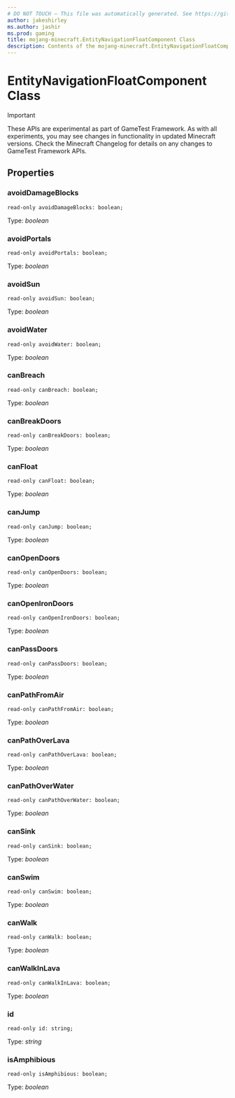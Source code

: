 ```yaml
---
# DO NOT TOUCH — This file was automatically generated. See https://github.com/Mojang/MinecraftScriptingApiDocsGenerator to modify descriptions, examples, etc.
author: jakeshirley
ms.author: jashir
ms.prod: gaming
title: mojang-minecraft.EntityNavigationFloatComponent Class
description: Contents of the mojang-minecraft.EntityNavigationFloatComponent class.
---
```

# EntityNavigationFloatComponent Class
>[!IMPORTANT]
>These APIs are experimental as part of GameTest Framework. As with all experiments, you may see changes in functionality in updated Minecraft versions. Check the Minecraft Changelog for details on any changes to GameTest Framework APIs.


## Properties
### **avoidDamageBlocks**
`read-only avoidDamageBlocks: boolean;`

Type: *boolean*


### **avoidPortals**
`read-only avoidPortals: boolean;`

Type: *boolean*


### **avoidSun**
`read-only avoidSun: boolean;`

Type: *boolean*


### **avoidWater**
`read-only avoidWater: boolean;`

Type: *boolean*


### **canBreach**
`read-only canBreach: boolean;`

Type: *boolean*


### **canBreakDoors**
`read-only canBreakDoors: boolean;`

Type: *boolean*


### **canFloat**
`read-only canFloat: boolean;`

Type: *boolean*


### **canJump**
`read-only canJump: boolean;`

Type: *boolean*


### **canOpenDoors**
`read-only canOpenDoors: boolean;`

Type: *boolean*


### **canOpenIronDoors**
`read-only canOpenIronDoors: boolean;`

Type: *boolean*


### **canPassDoors**
`read-only canPassDoors: boolean;`

Type: *boolean*


### **canPathFromAir**
`read-only canPathFromAir: boolean;`

Type: *boolean*


### **canPathOverLava**
`read-only canPathOverLava: boolean;`

Type: *boolean*


### **canPathOverWater**
`read-only canPathOverWater: boolean;`

Type: *boolean*


### **canSink**
`read-only canSink: boolean;`

Type: *boolean*


### **canSwim**
`read-only canSwim: boolean;`

Type: *boolean*


### **canWalk**
`read-only canWalk: boolean;`

Type: *boolean*


### **canWalkInLava**
`read-only canWalkInLava: boolean;`

Type: *boolean*


### **id**
`read-only id: string;`

Type: *string*


### **isAmphibious**
`read-only isAmphibious: boolean;`

Type: *boolean*




